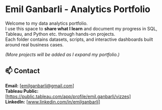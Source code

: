 # Emil Ganbarli - Analytics Portfolio 

Welcome to my data analytics portfolio.  
I use this space to **share what I learn** and document my progress in SQL, Tableau, and Python etc. through hands-on projects.  
Each folder contains datasets, scripts, and interactive dashboards built around real business cases.

*(More projects will be added as I expand my portfolio.)*


## 📫 Contact
**Email:** [emilganbarli@gmail.com]  
**Tableau Public:** [https://public.tableau.com/app/profile/emil.ganbarli/vizzes]  
**LinkedIn:** [www.linkedin.com/in/emilganbarli]
